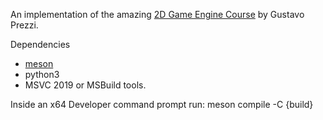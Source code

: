 
An implementation of the amazing [2D Game Engine Course](https://pikuma.com/courses/cpp-2d-game-engine-development) by Gustavo Prezzi.



Dependencies 
- [meson](https://mesonbuild.com) 
- python3 
- MSVC 2019 or MSBuild tools.

Inside an x64 Developer command prompt run:
meson compile -C {build} 
